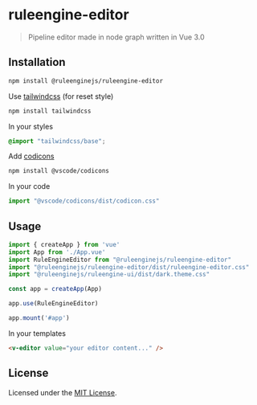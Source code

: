 # ruleengine-editor

> Pipeline editor made in node graph written in Vue 3.0

## Installation

```bash
npm install @ruleenginejs/ruleengine-editor
```

Use [tailwindcss](https://github.com/tailwindlabs/tailwindcss) (for reset style)

```bash
npm install tailwindcss
```

In your styles

```css
@import "tailwindcss/base";
```

Add [codicons](https://github.com/microsoft/vscode-codicons)

```bash
npm install @vscode/codicons
```

In your code
```javascript
import "@vscode/codicons/dist/codicon.css"
```

## Usage

```javascript
import { createApp } from 'vue'
import App from './App.vue'
import RuleEngineEditor from "@ruleenginejs/ruleengine-editor"
import "@ruleenginejs/ruleengine-editor/dist/ruleengine-editor.css"
import "@ruleenginejs/ruleengine-ui/dist/dark.theme.css"

const app = createApp(App)

app.use(RuleEngineEditor)

app.mount('#app')
```

In your templates

```html
<v-editor value="your editor content..." />
```

## License

Licensed under the [MIT License](./LICENSE).
